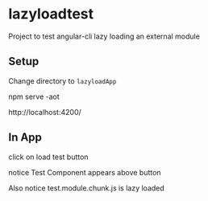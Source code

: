 # lazyloadtest
Project to test angular-cli lazy loading an external module

## Setup
Change directory to `lazyloadApp`

npm serve -aot

http://localhost:4200/

## In App
click on load test button

notice Test Component appears above button

Also notice test.module.chunk.js is lazy loaded